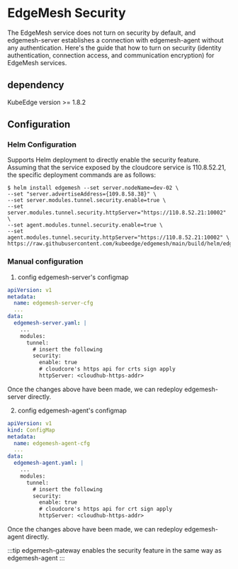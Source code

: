 # EdgeMesh Security

The EdgeMesh service does not turn on security by default, and edgemesh-server establishes a connection with edgemesh-agent without any authentication. Here's the guide that how to turn on security (identity authentication, connection access, and communication encryption) for EdgeMesh services.

## dependency

KubeEdge version >= 1.8.2

## Configuration

### Helm Configuration

Supports Helm deployment to directly enable the security feature. Assuming that the service exposed by the cloudcore service is 110.8.52.21, the specific deployment commands are as follows:

```shell
$ helm install edgemesh --set server.nodeName=dev-02 \
--set "server.advertiseAddress={109.8.58.38}" \
--set server.modules.tunnel.security.enable=true \
--set server.modules.tunnel.security.httpServer="https://110.8.52.21:10002" \
--set agent.modules.tunnel.security.enable=true \
--set agent.modules.tunnel.security.httpServer="https://110.8.52.21:10002" \
https://raw.githubusercontent.com/kubeedge/edgemesh/main/build/helm/edgemesh.tgz
```

### Manual configuration

1. config edgemesh-server's configmap

```yaml
apiVersion: v1
metadata:
  name: edgemesh-server-cfg
  ...
data:
  edgemesh-server.yaml: |
    ...
    modules:
      tunnel:
        # insert the following
        security:
          enable: true
          # cloudcore's https api for crts sign apply
          httpServer: <cloudhub-https-addr>
```

Once the changes above have been made, we can redeploy edgemesh-server directly.

2. config edgemesh-agent's configmap

```yaml
apiVersion: v1
kind: ConfigMap
metadata:
  name: edgemesh-agent-cfg
  ...
data:
  edgemesh-agent.yaml: |
    ...
    modules:
      tunnel:
        # insert the following
        security:
          enable: true
          # cloudcore's https api for crt sign apply
          httpServer: <cloudhub-https-addr>
```

Once the changes above have been made, we can redeploy edgemesh-agent directly.

:::tip
edgemesh-gateway enables the security feature in the same way as edgemesh-agent
:::
